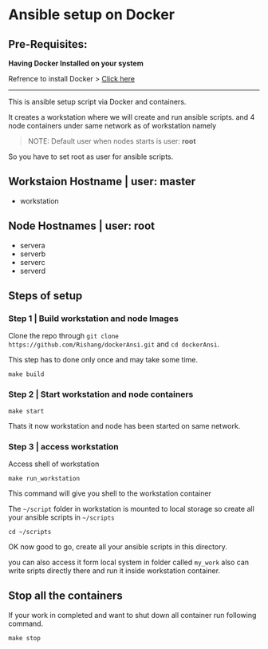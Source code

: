 
# Ansible setup on Docker

## Pre-Requisites:

**Having Docker Installed on your system**

Refrence to install Docker > [Click here](https://docs.docker.com/engine/install/)

------

This is ansible setup script via Docker and containers.

It creates a workstation where we will create and run ansible scripts.
and 4 node containers under same network as of workstation namely

>NOTE: Default user when nodes starts is user: **root**

So you have to set root as user for ansible scripts.

## **Workstaion Hostname | user: master**

- workstation

## **Node Hostnames | user: root**

- servera
- serverb
- serverc
- serverd

## Steps of setup

### Step 1 | Build workstation and node Images

Clone the repo through `git clone https://github.com/Rishang/dockerAnsi.git` and `cd dockerAnsi`.

This step has to done only once and may take some time.

    make build

### Step 2 | Start workstation and node containers

    make start

Thats it now workstation and node has been started on same network.

### Step 3 | access workstation

Access shell of workstation

    make run_workstation

This command will give you shell to the workstation container

The `~/script` folder in workstation is mounted to local storage so create all your ansible scripts in `~/scripts`

    cd ~/scripts

OK now good to go, create all your ansible scripts in this directory.

you can also access it form local system in folder called `my_work` also can write sripts directly there and run it inside workstation container.

## Stop all the containers

If your work in completed and want to shut down all container run following command.

    make stop

